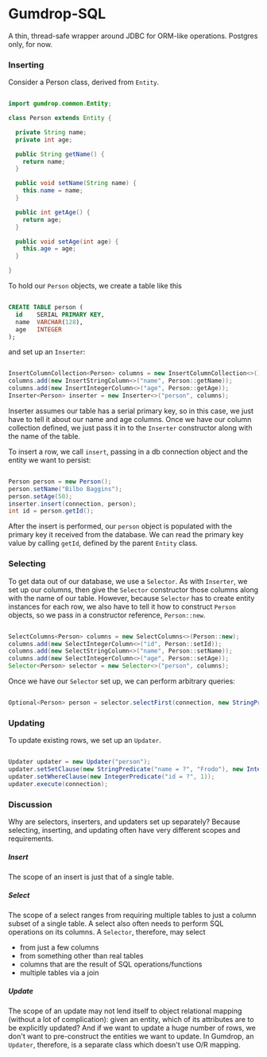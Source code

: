 # Gumdrop-SQL

A thin, thread-safe wrapper around JDBC for ORM-like operations. Postgres only, for now.

### Inserting

Consider a Person class, derived from `Entity`.

```java

import gumdrop.common.Entity;

class Person extends Entity {

  private String name;
  private int age;

  public String getName() {
    return name;
  }

  public void setName(String name) {
    this.name = name;
  }

  public int getAge() {
    return age;
  }

  public void setAge(int age) {
    this.age = age;
  }

}

```

To hold our `Person` objects, we create a table like this

```sql

CREATE TABLE person (
  id    SERIAL PRIMARY KEY,
  name  VARCHAR(128),
  age   INTEGER
);

```

and set up an `Inserter`:

```java

InsertColumnCollection<Person> columns = new InsertColumnCollection<>();
columns.add(new InsertStringColumn<>("name", Person::getName));
columns.add(new InsertIntegerColumn<>("age", Person::getAge));
Inserter<Person> inserter = new Inserter<>("person", columns);

```

Inserter assumes our table has a serial primary key, so in this case, we just have to tell it about our name and age
columns. Once we have our column collection defined, we just pass it in to the `Inserter` constructor along with the
name of the table.

To insert a row, we call `insert`, passing in a db connection object and the entity we want to persist:

```java

Person person = new Person();
person.setName("Bilbo Baggins");
person.setAge(50);
inserter.insert(connection, person);
int id = person.getId();

```

After the insert is performed, our `person` object is populated with the primary key it received from the database. We can
read the primary key value by calling `getId`, defined by the parent `Entity` class.

### Selecting

To get data out of our database, we use a `Selector`. As with `Inserter`, we set up our columns, then give the
`Selector` constructor those columns along with the name of our table. However, because `Selector` has to create entity
instances for each row, we also have to tell it how to construct `Person` objects, so we pass in a constructor
reference, `Person::new`.

```java

SelectColumns<Person> columns = new SelectColumns<>(Person::new);
columns.add(new SelectIntegerColumn<>("id", Person::setId));
columns.add(new SelectStringColumn<>("name", Person::setName));
columns.add(new SelectIntegerColumn<>("age", Person::setAge));
Selector<Person> selector = new Selector<>("person", columns);

```

Once we have our `Selector` set up, we can perform arbitrary queries:

```java

Optional<Person> person = selector.selectFirst(connection, new StringPredicate("name = ?", "Bilbo Baggins"));

```

### Updating

To update existing rows, we set up an `Updater`.

```java

Updater updater = new Updater("person");
updater.setSetClause(new StringPredicate("name = ?", "Frodo"), new IntegerPredicate("age = ?", 25));
updater.setWhereClause(new IntegerPredicate("id = ?", 1));
updater.execute(connection);

```

### Discussion

Why are selectors, inserters, and updaters set up separately? Because selecting, inserting, and updating often have
very different scopes and requirements.

##### Insert

The scope of an insert is just that of a single table.

##### Select

The scope of a select ranges from requiring multiple tables to just a column subset of a single table. A select also
often needs to perform SQL operations on its columns. A `Selector`, therefore, may select
* from just a few columns
* from something other than real tables
* columns that are the result of SQL operations/functions
* multiple tables via a join

##### Update

The scope of an update may not lend itself to object relational mapping (without a lot of complication): given an
entity, which of its attributes are to be explicitly updated? And if we want to update a huge number of rows, we don't
want to pre-construct the entities we want to update. In Gumdrop, an `Updater`, therefore, is a separate class which
doesn't use O/R mapping.
